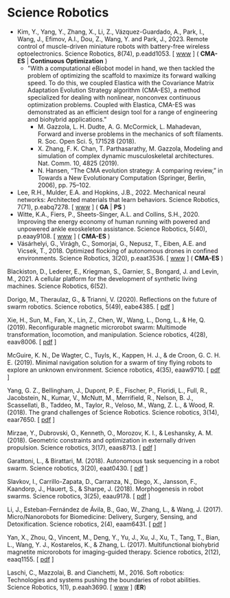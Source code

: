 # Science Robotics

* Kim, Y., Yang, Y., Zhang, X., Li, Z., Vázquez-Guardado, A., Park, I., Wang, J., Efimov, A.I., Dou, Z., Wang, Y. and Park, J., 2023. Remote control of muscle-driven miniature robots with battery-free wireless optoelectronics. Science Robotics, 8(74), p.eadd1053. [ [www](https://www.science.org/doi/full/10.1126/scirobotics.add1053) ] ( **CMA-ES** | **Continuous Optimization** )
  * "With a computational eBiobot model in hand, we then tackled the problem of optimizing the scaffold to maximize its forward walking speed. To do this, we coupled Elastica with the Covariance Matrix Adaptation Evolution Strategy algorithm (CMA-ES), a method specialized for dealing with nonlinear, nonconvex continuous optimization problems. Coupled with Elastica, CMA-ES was demonstrated as an efficient design tool for a range of engineering and biohybrid applications."
    * M. Gazzola, L. H. Dudte, A. G. McCormick, L. Mahadevan, Forward and inverse problems in the mechanics of soft filaments. R. Soc. Open Sci. 5, 171528 (2018).
    * X. Zhang, F. K. Chan, T. Parthasarathy, M. Gazzola, Modeling and simulation of complex dynamic musculoskeletal architectures. Nat. Comm. 10, 4825 (2019).
    * N. Hansen, “The CMA evolution strategy: A comparing review,” in Towards a New Evolutionary Computation (Springer, Berlin, 2006), pp. 75–102.
* Lee, R.H., Mulder, E.A. and Hopkins, J.B., 2022. Mechanical neural networks: Architected materials that learn behaviors. Science Robotics, 7(71), p.eabq7278. [ [www](https://www.science.org/doi/10.1126/scirobotics.abq7278) ] ( **GA** | **PS** )
* Witte, K.A., Fiers, P., Sheets-Singer, A.L. and Collins, S.H., 2020. Improving the energy economy of human running with powered and unpowered ankle exoskeleton assistance. Science Robotics, 5(40), p.eaay9108. [ [www]() ] ( **CMA-ES** )
* Vásárhelyi, G., Virágh, C., Somorjai, G., Nepusz, T., Eiben, A.E. and Vicsek, T., 2018. Optimized flocking of autonomous drones in confined environments. Science Robotics, 3(20), p.eaat3536. [ [www](https://www.science.org/doi/epdf/10.1126/scirobotics.aat3536) ] ( **CMA-ES** )

Blackiston, D., Lederer, E., Kriegman, S., Garnier, S., Bongard, J. and Levin, M., 2021. A cellular platform for the development of synthetic living machines. Science Robotics, 6(52).

Dorigo, M., Theraulaz, G., & Trianni, V. (2020). Reflections on the future of swarm robotics. Science robotics, 5(49), eabe4385. [ [pdf](https://www.science.org/doi/epdf/10.1126/scirobotics.abe4385) ]


Xie, H., Sun, M., Fan, X., Lin, Z., Chen, W., Wang, L., Dong, L., & He, Q. (2019). Reconfigurable magnetic microrobot swarm: Multimode transformation, locomotion, and manipulation. Science robotics, 4(28), eaav8006. [ [pdf](https://www.science.org/doi/epdf/10.1126/scirobotics.aav8006) ]

McGuire, K. N., De Wagter, C., Tuyls, K., Kappen, H. J., & de Croon, G. C. H. E. (2019). Minimal navigation solution for a swarm of tiny flying robots to explore an unknown environment. Science robotics, 4(35), eaaw9710. [ [pdf](https://www.science.org/doi/epdf/10.1126/scirobotics.aaw9710) ]


Yang, G. Z., Bellingham, J., Dupont, P. E., Fischer, P., Floridi, L., Full, R., Jacobstein, N., Kumar, V., McNutt, M., Merrifield, R., Nelson, B. J., Scassellati, B., Taddeo, M., Taylor, R., Veloso, M., Wang, Z. L., & Wood, R. (2018). The grand challenges of Science Robotics. Science robotics, 3(14), eaar7650.
[ [pdf](https://www.science.org/doi/epdf/10.1126/scirobotics.aar7650) ]


Mirzae, Y., Dubrovski, O., Kenneth, O., Morozov, K. I., & Leshansky, A. M. (2018). Geometric constraints and optimization in externally driven propulsion. Science robotics, 3(17), eaas8713. 
[ [pdf](https://www.science.org/doi/epdf/10.1126/scirobotics.aas8713) ]

Garattoni, L., & Birattari, M. (2018). Autonomous task sequencing in a robot swarm. Science robotics, 3(20), eaat0430. [ [pdf](https://www.science.org/doi/epdf/10.1126/scirobotics.aat0430) ]



Slavkov, I., Carrillo-Zapata, D., Carranza, N., Diego, X., Jansson, F., Kaandorp, J., Hauert, S., & Sharpe, J. (2018). Morphogenesis in robot swarms. Science robotics, 3(25), eaau9178. [ [pdf](https://www.science.org/doi/epdf/10.1126/scirobotics.aau9178) ]




Li, J., Esteban-Fernández de Ávila, B., Gao, W., Zhang, L., & Wang, J. (2017). Micro/Nanorobots for Biomedicine: Delivery, Surgery, Sensing, and Detoxification. Science robotics, 2(4), eaam6431. [ [pdf](https://www.science.org/doi/epdf/10.1126/scirobotics.aam6431) ]



Yan, X., Zhou, Q., Vincent, M., Deng, Y., Yu, J., Xu, J., Xu, T., Tang, T., Bian, L., Wang, Y. J., Kostarelos, K., & Zhang, L. (2017). Multifunctional biohybrid magnetite microrobots for imaging-guided therapy. Science robotics, 2(12), eaaq1155. [ [pdf](https://www.science.org/doi/epdf/10.1126/scirobotics.aaq1155) ]



Laschi, C., Mazzolai, B. and Cianchetti, M., 2016. Soft robotics: Technologies and systems pushing the boundaries of robot abilities. Science Robotics, 1(1), p.eaah3690. [ [www](https://www.science.org/doi/10.1126/scirobotics.aah3690) ] (**ER**)
